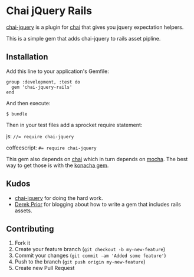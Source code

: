 # Chai jQuery Rails

[chai-jquery](https://github.com/chaijs/chai-jquery) is a plugin for
[chai](http://chaijs.com/) that gives you jquery expectation helpers.

This is a simple gem that adds chai-jquery to rails asset pipline.


## Installation

Add this line to your application's Gemfile:

    group :development, :test do
      gem 'chai-jquery-rails'
    end

And then execute:

    $ bundle


Then in your test files add a sprocket require statement:

  js: `//= require chai-jquery`

  coffeescript: `#= require chai-jquery`

This gem also depends on [chai](http://chaijs.com/) which in turn depends on
[mocha](http://visionmedia.github.com/mocha/).
The best way to get those is with the
[konacha gem](https://github.com/jfirebaugh/konacha).

## Kudos

- [chai-jquery](https://github.com/chaijs/chai-jquery) for doing the hard work.
- [Derek Prior](http://prioritized.net/blog/gemify-assets-for-rails/) for
  blogging about how to write a gem that includes rails assets.


## Contributing

1. Fork it
2. Create your feature branch (`git checkout -b my-new-feature`)
3. Commit your changes (`git commit -am 'Added some feature'`)
4. Push to the branch (`git push origin my-new-feature`)
5. Create new Pull Request
